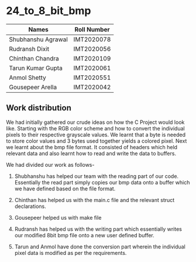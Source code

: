 # 24_to_8_bit_bmp

Names                 |      Roll Number
----------------------|-------------------
Shubhanshu Agrawal    |    IMT2020078
Rudransh Dixit        |    IMT2020056
Chinthan Chandra      |    IMT2020109
Tarun Kumar Gupta     |    IMT2020061
Anmol Shetty          |    IMT2020551
Gousepeer Arella      |    IMT2020042

<h2>Work distribution</h2>
<p>We had initially gathered our crude ideas on how the C Project would look like. Starting with the RGB color scheme and how to convert the individual pixels to their respective grayscale values. We learnt that a byte is needed to store color values and 3 bytes used together yields a colored pixel. Next we learnt about the bmp file format. It consisted of headers which held relevant data and also learnt how to read and write the data to buffers.
</p> 
<p>
We had divided our work as follows-

1) Shubhanshu has helped our team with the reading part of our code. Essentially the read part simply copies our bmp data onto a buffer which we have defined based    on the file format.

2) Chinthan has helped us with the main.c file and the relevant struct declarations.

3) Gousepeer helped us with make file

4) Rudransh has helped us with the writing part which essentially writes our modified 8bit bmp file onto a new user defined buffer.

5) Tarun and Anmol have done the conversion part wherein the individual pixel data is modified as per the requirements.
</p>

